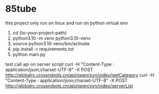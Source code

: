 # 85tube

this project only run on linux and run on python virtual env

1. cd {to-your-project-path}
2. python3.10 -m venv python3.10-venv
3. source python3.10-venv/bin/activate
4. pip install -r requirements.txt
5. python main.py
   

test call api on server script
curl -H "Content-Type : application/json;charset-UTF-8" -X POST http://globalrc.crossrobots.cn/api/open/syn/video/getCategory
curl -H "Content-Type : application/json;charset-UTF-8" -X POST http://globalrc.crossrobots.cn/api/open/syn/video/serverList